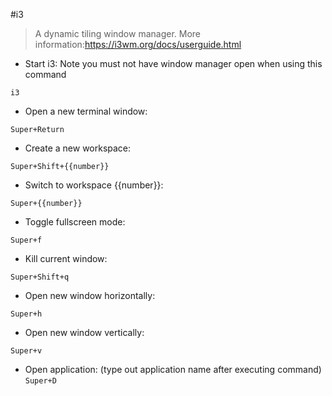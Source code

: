 #i3

> A dynamic tiling window manager.
> More information:<https://i3wm.org/docs/userguide.html>

- Start i3:
  Note you must not have window manager open when using this command

`i3`

- Open a new terminal window:

`Super+Return`

- Create a new workspace:

`Super+Shift+{{number}}`

- Switch to workspace {{number}}:

`Super+{{number}}`

- Toggle fullscreen mode:

`Super+f`

- Kill current window:

`Super+Shift+q`

- Open new window horizontally:

`Super+h`

- Open new window vertically:

`Super+v`

- Open application:
(type out application name after executing command)
`Super+D`